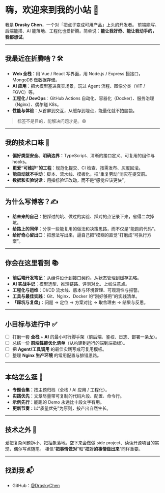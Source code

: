 # 嗨，欢迎来到我的小站 👋

我是 **Drasky Chen**，一个对「把点子变成可用产品」上头的开发者。
前端能写、后端能搭、AI 能落地、工程化也爱折腾。简单说：**能让我好奇、能让我动手的，我都想试**。

---

## 我最近在折腾啥？🛠️

* **Web 全栈**：用 Vue / React 写界面，用 Node.js / Express 搭接口，MongoDB 做数据存储。
* **AI 应用**：把大模型塞进真实场景，玩过 Agent 流程、图像分类（ViT / FGVC）等。
* **工程化 / DevOps**：GitHub Actions 自动化、容器化（Docker）、服务治理（Nginx）、偶尔碰 K8s。
* **性能与体验**：从首屏到交互，从缓存到埋点，能量化就不拍脑袋。

> 标签不是目的，能解决问题才是。😄

---

## 我的技术口味 🍜

* **偏好类型安全、明确边界**：TypeScript、清晰的接口定义、可复用的组件与 hooks。
* **更爱“可维护”的工程**：规范化提交、CI 检查、按需发布、灰度回滚。
* **能自动就不手动**：脚本、流水线、模板化，把“重复劳动”消灭在提交前。
* **数据和实验说话**：用指标验证改动，而不是“感觉应该更快”。

---

## 为什么写博客？✍️

* **给未来的自己**：把踩过的坑、做过的实验、踩对的点记录下来，省得二次掉坑。
* **给路上的同伴**：分享一些能复用的做法和决策思路，而不仅是“能跑的代码”。
* **给好奇心留出口**：把想法写出来，逼自己把“模糊的直觉”打磨成“可执行方案”。

---

## 你会在这里看到 📚

* **前后端开发笔记**：从组件设计到接口契约，从状态管理到缓存策略。
* **AI 实战手记**：模型选型、推理链路、评测对比、上线注意点。
* **工程化与运维**：CI/CD 流水线、版本与环境管理、可观测性与报警。
* **工具与最佳实践**：Git、Nginx、Docker 的“刚好够用”的实践清单。
* **「踩坑与复盘」**：问题 → 定位 → 方案对比 → 取舍理由 → 结果与反思。

---

## 小目标与进行中 ✅

* [ ] 打磨一套 **全栈 + AI** 的最小可行脚手架（前后端、鉴权、日志、部署一条龙）。
* [ ] 总结一份 **前端性能优化清单**（从构建到运行的端到端指标）。
* [ ] 把 **Agent/工具调用** 的最佳实践写成可复用模板。
* [ ] 整理 **Nginx 生产环境** 的常用配置与排错思路。

---

## 本站怎么逛 🧭

* **专题合集**：按主题归档（全栈 / AI 应用 / 工程化）。
* **实践优先**：文章尽量带可复制的代码片段、配置、命令行。
* **示例先行**：能跑的 Demo 永远比十段文字有用。
* **更新节奏**：以“质量优先”为原则，按产出自然生长。

---

## 技术之外 🌿

爱把复杂问题拆小、把抽象落地。空下来会做做 side project、读读开源项目的实现，偶尔写点随笔。
相信“**把事情做对**”和“**把对的事情做出来**”同样重要。

---

## 找到我 📬

* GitHub：[@DraskyChen](#)
